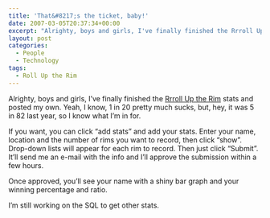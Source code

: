 ```yaml
---
title: 'That&#8217;s the ticket, baby!'
date: 2007-03-05T20:37:34+00:00
excerpt: "Alrighty, boys and girls, I've finally finished the Rrroll Up the Rim stats and posted my own. Yeah, I know, 1 in 20"
layout: post
categories:
  - People
  - Technology
tags:
  - Roll Up the Rim
---
```

Alrighty, boys and girls, I&#8217;ve finally finished the [Rrroll Up the Rim](http://www.rolluptherimtowin.com/) stats and posted my own. Yeah, I know, 1 in 20 pretty much sucks, but, hey, it was 5 in 82 last year, so I know what I&#8217;m in for.

If you want, you can click &#8220;add stats&#8221; and add your stats. Enter your name, location and the number of rims you want to record, then click &#8220;show&#8221;. Drop-down lists will appear for each rim to record. Then just click &#8220;Submit&#8221;. It&#8217;ll send me an e-mail with the info and I&#8217;ll approve the submission within a few hours.

Once approved, you&#8217;ll see your name with a shiny bar graph and your winning percentage and ratio.

I&#8217;m still working on the SQL to get other stats.